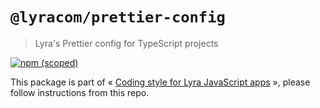 # `@lyracom/prettier-config`

> Lyra's Prettier config for TypeScript projects

[![npm (scoped)](https://img.shields.io/npm/v/@lyracom/prettier-config)](https://www.npmjs.com/package/@lyracom/prettier-config)

This package is part of « [Coding style for Lyra JavaScript apps](https://github.com/lyra/coding-style) », please follow instructions from this repo.
